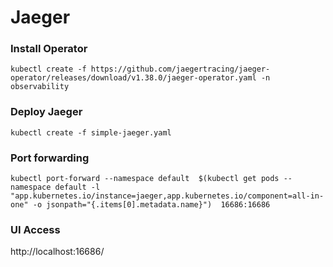 # Jaeger

### Install Operator
```
kubectl create -f https://github.com/jaegertracing/jaeger-operator/releases/download/v1.38.0/jaeger-operator.yaml -n observability
```

### Deploy Jaeger
```
kubectl create -f simple-jaeger.yaml
```

### Port forwarding
```
kubectl port-forward --namespace default  $(kubectl get pods --namespace default -l "app.kubernetes.io/instance=jaeger,app.kubernetes.io/component=all-in-one" -o jsonpath="{.items[0].metadata.name}")  16686:16686
```

### UI Access
http://localhost:16686/